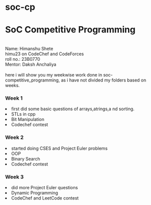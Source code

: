 # soc-cp
<h1>SoC Competitive Programming</h1>
<br>
Name: Himanshu Shete<br>
himu23 on CodeChef and CodeForces<br>
roll no.: 23B0770<br>
Mentor: Daksh Anchaliya<br>
<br>
here i will show you my weekwise work done in soc-competitive_programming, as i have not divided my folders based on weeks.
<br>
<h3>Week 1</h3>
<li>first did some basic questions of arrays,atrings,a nd sorting.
<li>STLs in cpp
<li>Bit Manipulation
<li>Codechef contest
<br>
<h3>Week 2</h3>
<li>started doing CSES and Project Euler problems
<li> OOP
<li>Binary Search
<li>Codechef contest
<br>
<h3>Week 3</h3>
<li>did more Project Euler questions
<li>Dynamic Programming
<li>CodeChef and LeetCode contest
